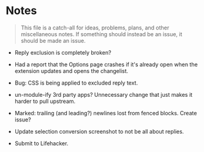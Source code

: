 # Notes

> This file is a catch-all for ideas, problems, plans, and other miscellaneous notes. If something should instead be an issue, it should be made an issue.

- Reply exclusion is completely broken?

- Had a report that the Options page crashes if it's already open when the extension updates and opens the changelist.

- Bug: CSS is being applied to excluded reply text.

- un-module-ify 3rd party apps? Unnecessary change that just makes it harder to pull upstream.

- Marked: trailing (and leading?) newlines lost from fenced blocks. Create issue?

- Update selection conversion screenshot to not be all about replies.

- Submit to Lifehacker.
